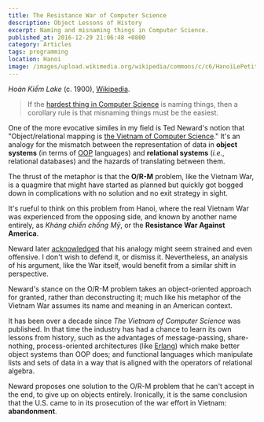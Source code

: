 ```yaml
---
title: The Resistance War of Computer Science
description: Object Lessons of History
excerpt: Naming and misnaming things in Computer Science.
published_at: 2016-12-29 21:06:48 +0800
category: Articles
tags: programming
location: Hanoi
image: /images/upload.wikimedia.org/wikipedia/commons/c/c6/HanoïLePetitLacVers1900.jpg
---
```


<span class="byline">*Hoàn Kiếm Lake* (c. 1900), [Wikipedia][Hoan Kiem Lake].</span>

> If the [hardest thing in Computer Science][TwoHardThings] is naming things,
> then a corollary rule is that misnaming things must be the easiest.

One of the more evocative similes in my field is Ted Neward's notion that
"Object/relational mapping is [the Vietnam of Computer Science]."
It's an analogy for the mismatch between the representation of data in **object
systems** (in terms of [OOP] languages) and **relational systems** (*i.e.*,
relational databases) and the hazards of translating between them.

The thrust of the metaphor is that the **O/R-M** problem, like the Vietnam War,
is a quagmire that might have started as planned but quickly got bogged down in
complications with no solution and no exit strategy in sight.

It's rueful to think on this problem from Hanoi, where the real Vietnam War was
experienced from the opposing side, and known by another name entirely, as
*Kháng chiến chống Mỹ*, or the **Resistance War Against America**.

Neward later [acknowledged][Thoughts on Vietnam commentary] that his analogy
might seem strained and even offensive. I don't wish to defend it, or dismiss
it.
Nevertheless, an analysis of his argument, like the War itself, would benefit
from a similar shift in perspective.

Neward's stance on the O/R-M problem takes an object-oriented approach for
granted, rather than deconstructing it;
much like his metaphor of the Vietnam War assumes its name and meaning in an
American context.

It has been over a decade since *The Vietnam of Computer Science* was
published. In that time the industry has had a chance to learn its own lessons
from history, such as the advantages of message-passing, share-nothing,
process-oriented architectures (like [Erlang]) which make better object systems
than OOP does;
and functional languages which manipulate lists and sets of data in a way that
is aligned with the operators of relational algebra.

Neward proposes one solution to the O/R-M problem that he can't accept in the
end, to give up on objects entirely.
Ironically, it is the same conclusion that the U.S. came to in its prosecution
of the war effort in Vietnam: **abandonment**.

[Erlang]: http://www.erlang.org/
[Hoan Kiem Lake]: https://commons.wikimedia.org/w/index.php?curid=21726338
[OOP]: https://en.wikipedia.org/wiki/Object-oriented_programming
[The Vietnam of Computer Science]: http://blogs.tedneward.com/post/the-vietnam-of-computer-science/
[Thoughts on Vietnam commentary]: http://blogs.tedneward.com/post/thoughts-on-vietnam-commentary/
[TwoHardThings]: https://martinfowler.com/bliki/TwoHardThings.html
